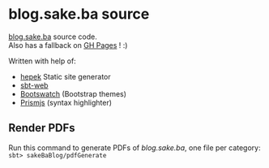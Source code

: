 
<!-- TODO:

- remove site map on front page..
- use FlowRun


-->

# blog.sake.ba source
[blog.sake.ba](https://blog.sake.ba/) source code.  
Also has a fallback on [GH Pages](https://sake92.github.io/sake-ba-blog-source/) ! :)

Written with help of:
- [hepek](https://github.com/sake92/hepek) Static site generator
- [sbt-web](https://github.com/sbt/sbt-web)
- [Bootswatch](https://bootswatch.com/) (Bootstrap themes)
- [Prismjs](http://prismjs.com/) (syntax highlighter)


## Render PDFs
Run this command to generate PDFs of *blog.sake.ba*, one file per category:
`sbt> sakeBaBlog/pdfGenerate`
